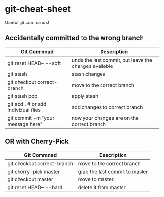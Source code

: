 # git-cheat-sheet
Useful git commands!

## Accidentally committed to the wrong branch

Git Commnad 	        		  	| Description
----------------------------------- | ---------------
git reset HEAD~ --soft 			  	| undo the last commit, but leave the changes available
git stash 						  	| stash changes
git checkout correct-branch 	  	| move to the correct branch
git stash pop 					  	| apply stash
git add . # or add individual files | add changes to correct branch
git commit -m "your message here" 	| now your changes are on the correct branch

## OR with Cherry-Pick

Git Commnad 	        		  		| Description
----------------------------------- 	| ---------------
git checkout correct-branch | move to the correct branch
git cherry-pick master		| grab the last commit to master
git checkout master 	  	| move to master
git reset HEAD~ --hard		| delete it from master